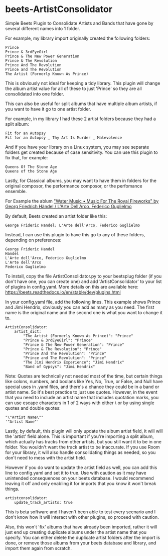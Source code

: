 # beets-ArtistConsolidator

Simple Beets Plugin to Consolidate Artists and Bands that have gone by several different names into 1 folder.

For example, my library import originally created the following folders:
```
Prince
Prince & 3rdEyeGirl
Prince & The New Power Generation
Prince & The Revolution
Prince And The Revolution
Prince and The Revolution
The Artist (Formerly Known As Prince)
```
This is obviously not ideal for keeping a tidy library. This plugin will change the album artist value for all of these to just 'Prince' so they are all consolidated into one folder.

This can also be useful for split albums that have multiple album artists, if you want to have it go to one artist folder.

For example, in my library I had these 2 artist folders because they had a split album:
```
Fit for an Autopsy
Fit for an Autopsy _ Thy Art Is Murder _ Malevolence
```
And if you have your library on a Linux system, you may see separate folders get created because of case sensitivity. You can use this plugin to fix that, for example:
```
Queens Of The Stone Age
Queens of the Stone Age
```
Lastly, for Classical albums, you may want to have them in folders for the original composor, the performance composor, or the perfomance ensemble.

For Example the ablum ["Water Music • Music For The Royal Fireworks" by Georg Friedrich Händel / L'Arte Dell'Arco, Federico Guglielmo](https://www.discogs.com/release/12419841-Georg-Friedrich-H%C3%A4ndel-LArte-DellArco-Federico-Guglielmo-Water-Music-Music-For-The-Royal-Fireworks)

By default, Beets created an artist folder like this:
```
George Frideric Handel; L'Arte dell'Arco, Federico Guglielmo
```
Instead, I can use this plugin to have this go to any of these folders, depending on preferences:
```
George Frideric Handel
Handel
L'Arte dell'Arco, Federico Guglielmo
L'Arte dell'Arco
Federico Guglielmo
```
To install, copy the file ArtistConsolidator.py to your beetsplug folder (if you don't have one, you can create one) and add 'ArtistConsolidator' to your list of plugins in config.yaml. More details on this are available here: https://beets.readthedocs.io/en/stable/dev/plugins.html

In your config.yaml file, add the following lines. This example shows Prince and Jimi Hendrix, obviously you can add as many as you need. The first name is the original name and the second one is what you want to change it to.

```
ArtistConsolidator:
    artist_dict:
        "The Artist (Formerly Known As Prince)": "Prince"
        "Prince & 3rdEyeGirl": "Prince"
        "Prince & The New Power Generation": "Prince"
        "Prince & The Revolution": "Prince"
        "Prince And The Revolution": "Prince"
        "Prince and The Revolution": "Prince"
        "The Jimi Hendrix Experience": "Jimi Hendrix"
        "Band of Gypsys": "Jimi Hendrix"
```

Note: Quotes are technically not needed most of the time, but certain things like colons, numbers, and boolans like Yes, No, True, or False, and Null have special uses in .yaml files, and there's a chance they could be in a band or artist name. So it's best practice to just use quotes. However, in the event that you need to include an artist name that includes quotation marks, you can use escape characters in 1 of 2 ways with either \ or by using single quotes and double quotes:

```
"\"Artist Name\""
'"Artist Name"'
```
Lastly, by default, this plugin will only update the album artist field, it will will the 'artist' field alone. This is important if you're importing a split album, which actually has tracks from other artists, but you still want it to be in one folder. You wouldn't want the track artist to be inaccurate. If you use Room for your library, it will also handle consolidating things as needed, so you don't need to mess with the artist field.

However if you do want to update the artist field as well, you can add this line to config.yaml and set it to true. Use with caution as it may have unintended consequences on your beets database. I would recommend leaving it off and only enabling it for imports that you know it won't break things.
```
artistconsolidator:
    update_track_artists: true
```
This is beta software and I haven't been able to test every scenario and I don't know how it will interact with other plugins, so proceed with caution. 

Also, this won't 'fix' albums that have already been imported, rather it will just end up creating duplicate albums under the artist name that you specify. You can either delete the duplicate artist folders after the import is done, or remove those albums from your beets database and library, and import them again from scratch.
